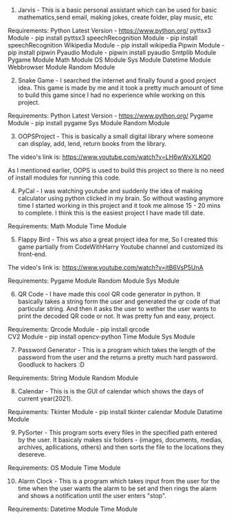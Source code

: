 1) Jarvis - This is a basic personal assistant which can be used for basic mathematics,send email, making jokes, create folder, play music, etc  

Requirements:
Python Latest Version - https://www.python.org/
pyttsx3 Module - pip install pyttsx3
speechRecognition Module - pip install speechRecognition
Wikipedia Module - pip install wikipedia
Pipwin Module - pip install pipwin
Pyaudio Module - pipwin install pyaudio
Smtplib Module
Pygame Module 
Math Module
OS Module
Sys Module
Datetime Module
Webbrowser Module
Random Module


2) Snake Game - I searched the internet and finally found a good project idea. This game is made by me and it took a pretty much amount of time to build this game since I had no experience while working on this project.

Requirements:
Python Latest Version - https://www.python.org/
Pygame Module - pip install pygame
Sys Module 
Random Module


3) OOPSProject - This is basically a small digital library where  someone can display, add, lend, return books from the library.

The video's link is: https://www.youtube.com/watch?v=LH6wWxXLKQ0 

As I mentioned earlier, OOPS is used to build this project so there is no need of install modules for running this code.


4) PyCal - I was watching youtube and suddenly the idea of making calculator using python clicked in my brain. So without wasting anymore time I started working in this project and it took me almose 15 - 20 mins to complete. I think this is the easiest project I have made till date.

Requirements:
Math Module
Time Module


5) Flappy Bird - This ws also a great project idea for me, So I created this game partially from CodeWithHarry Youtube channel and customized its front-end.

The video's link is: https://www.youtube.com/watch?v=itB6VsP5UnA

Requirements:
Pygame Module
Random Module
Sys Module 


6) QR Code - I have made this cool QR code generator in python. It basically takes a string form the user and generated the qr code of that particular string. And then it asks the user to wether the user wants to print the decoded QR code or not. It was pretty fun and easy, project. 

Requirements:
Qrcode Module - pip install qrcode  
CV2 Module - pip install opencv-python
Time Module 
Sys Module 


7) Password Generator - This is a program which takes the length of the password from the user and the returns a pretty much hard password. Goodluck to hackers :D

Requirements:
String Module
Random Module


8) Calendar - This is is the GUI of calendar which shows the days of current year(2021).

Requirements:
Tkinter Module - pip install tkinter
calendar Module 
Datatime Module


9) PySorter - This program sorts every files in the specified path entered by the user. It basicaly makes six folders - (images, documents, medias, archives, apllications, others) and then sorts the file to the locations they desereve.

Requirements:
OS Module 
Time Module


10) Alarm Clock - This is a program which takes input from the user for the time when the user wants the alarm to be set and then rings the alarm and shows a notification until the user enters "stop".

Requirements:
Datetime Module
Time Module
